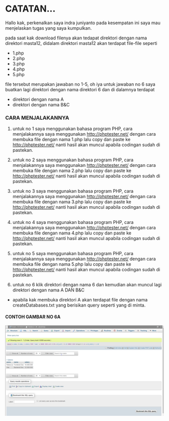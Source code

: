 # CATATAN...    
Hallo kak, perkenalkan saya indra juniyanto pada kesempatan ini saya mau menjelaskan tugas yang saya kumpulkan.

pada saat kak download filenya akan tedapat direktori dengan nama direktori masta12, didalam direktori masta12 akan terdapat file-file seperti    
- 1.php
- 2.php
- 3.php
- 4.php
- 5.php   

file tersebut merupakan jawaban no 1-5, oh iya untuk jawaban no 6 saya buatkan lagi direktori dengan nama direktori 6 dan di dalamnya terdapat
- direktori dengan nama A
- direktori dengan nama B&C   

### CARA MENJALAKANNYA

1. untuk no 1 saya menggunakan bahasa program PHP, cara menjalakannya saya menggunakan http://phptester.net/ dengan cara membuka file dengan nama 1.php lalu copy dan paste ke http://phptester.net/ nanti hasil akan muncul apabila codingan sudah di pastekan.

2. untuk no 2 saya menggunakan bahasa program PHP, cara menjalakannya saya menggunakan http://phptester.net/ dengan cara membuka file dengan nama 2.php lalu copy dan paste ke http://phptester.net/ nanti hasil akan muncul apabila codingan sudah di pastekan.

3. untuk no 3 saya menggunakan bahasa program PHP, cara menjalakannya saya menggunakan http://phptester.net/ dengan cara membuka file dengan nama 3.php lalu copy dan paste ke http://phptester.net/ nanti hasil akan muncul apabila codingan sudah di pastekan.

4. untuk no 4 saya menggunakan bahasa program PHP, cara menjalakannya saya menggunakan http://phptester.net/ dengan cara membuka file dengan nama 4.php lalu copy dan paste ke http://phptester.net/ nanti hasil akan muncul apabila codingan sudah di pastekan.

5. untuk no 5 saya menggunakan bahasa program PHP, cara menjalakannya saya menggunakan http://phptester.net/ dengan cara membuka file dengan nama 5.php lalu copy dan paste ke http://phptester.net/ nanti hasil akan muncul apabila codingan sudah di pastekan.

6. untuk no 6 klik direktori dengan nama 6 dan kemudian akan muncul lagi direktori dengan nama A DAN B&C
- apabila kak membuka direktori A akan terdapat file dengan nama createDatabases.txt yang berisikan query seperti yang di minta.  

#### CONTOH GAMBAR NO 6A

![](masta12/6/A/6A.JPG)
